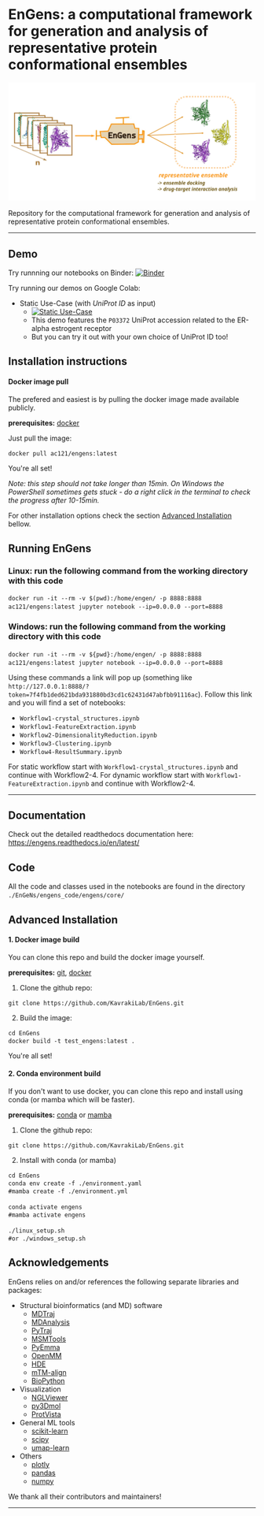 # EnGens: a computational framework for generation and analysis of representative protein conformational ensembles

![Alt text](./preprint/large-logo.svg)


Repository for the computational framework for generation and analysis of representative protein conformational ensembles.
___

## Demo 

Try runnning our notebooks on Binder:
[![Binder](https://mybinder.org/badge_logo.svg)](https://mybinder.org/v2/gh/KavrakiLab/EnGens/binder?labpath=Workflow1-FeatureExtraction.ipynb)

Try running our demos on Google Colab: 
- Static Use-Case (with _UniProt ID_ as input) 
  - [![Static Use-Case](https://colab.research.google.com/assets/colab-badge.svg)](https://colab.research.google.com/drive/1rVeWH8CdUtbvmVCTZkxleRCRTe8dW5LN?usp=sharing)  
  - This demo features the `P03372` UniProt accession related to the ER-alpha estrogent receptor
  - But you can try it out with your own choice of UniProt ID too!


## Installation instructions

#### Docker image pull
The prefered and easiest is by pulling the docker image made available publicly.

**prerequisites:** [docker](https://docs.docker.com/get-docker/)

Just pull the image:

```
docker pull ac121/engens:latest
```
You're all set!

_Note: this step should not take longer than 15min. On Windows the PowerShell sometimes gets stuck - do a right click in the terminal to check the progress after 10-15min._

For other installation options check the section [Advanced Installation](#advanced-installation) bellow.

## Running EnGens

### Linux: run the following command from the working directory with this code

`docker run -it --rm -v $(pwd):/home/engen/ -p 8888:8888 ac121/engens:latest jupyter notebook --ip=0.0.0.0 --port=8888`

### Windows: run the following command from the working directory with this code

`docker run -it --rm -v ${pwd}:/home/engen/ -p 8888:8888 ac121/engens:latest jupyter notebook --ip=0.0.0.0 --port=8888`

Using these commands a link will pop up (something like `http://127.0.0.1:8888/?token=7f4fb1ded621bda931880bd3cd1c62431d47abfbb91116ac`). 
Follow this link and you will find a set of notebooks:

- `Workflow1-crystal_structures.ipynb`
- `Workflow1-FeatureExtraction.ipynb`
- `Workflow2-DimensionalityReduction.ipynb`
- `Workflow3-Clustering.ipynb`
- `Workflow4-ResultSummary.ipynb`

For static workflow start with `Workflow1-crystal_structures.ipynb` and continue with Workflow2-4.
For dynamic workflow start with `Workflow1-FeatureExtraction.ipynb` and continue with Workflow2-4. 
___

## Documentation

Check out the detailed readthedocs documentation here: https://engens.readthedocs.io/en/latest/

## Code

All the code and classes used in the notebooks are found in the directory `./EnGeNs/engens_code/engens/core/`

## Advanced Installation

#### 1. Docker image build
You can clone this repo and build the docker image yourself.

**prerequisites:**  [git](https://git-scm.com/book/en/v2/Getting-Started-Installing-Git), [docker](https://docs.docker.com/get-docker/)


1. Clone the github repo:

```
git clone https://github.com/KavrakiLab/EnGens.git
```

2. Build the image:

```
cd EnGens
docker build -t test_engens:latest .
```

You're all set!

#### 2. Conda environment build
If you don't want to use docker, you can clone this repo and install using conda (or mamba which will be faster).

**prerequisites:** [conda](https://docs.conda.io/projects/conda/en/latest/user-guide/install/index.html#) or [mamba](https://mamba.readthedocs.io/en/latest/installation.html)

1. Clone the github repo:

```
git clone https://github.com/KavrakiLab/EnGens.git
```

2. Install with conda (or mamba)

```
cd EnGens
conda env create -f ./environment.yaml
#mamba create -f ./environment.yml

conda activate engens
#mamba activate engens

./linux_setup.sh
#or ./windows_setup.sh
```

## Acknowledgements

EnGens relies on and/or references the following separate libraries and packages:

- Structural bioinformatics (and MD) software 
  - [MDTraj](https://www.mdtraj.org/)
  - [MDAnalysis](https://www.mdanalysis.org/)
  - [PyTraj](https://github.com/Amber-MD/pytraj)
  - [MSMTools](https://github.com/markovmodel/msmtools)
  - [PyEmma](http://www.emma-project.org/latest/)
  - [OpenMM](https://openmm.org/)
  - [HDE](https://github.com/hsidky/srv)
  - [mTM-align](https://yanglab.nankai.edu.cn/mTM-align/)
  - [BioPython](https://biopython.org/)
- Visualization 
  - [NGLViewer](http://nglviewer.org/nglview/latest/)
  - [py3Dmol](https://github.com/avirshup/py3dmol)
  - [ProtVista](https://ebi-uniprot.github.io/ProtVista/userGuide.html)
- General ML tools 
  -   [scikit-learn](https://scikit-learn.org/)
  -   [scipy](https://scipy.org/)
  -   [umap-learn](https://umap-learn.readthedocs.io/en/latest/)
- Others
  - [plotly](https://plotly.com/)
  - [pandas](https://pandas.pydata.org/)
  - [numpy](https://numpy.org/)
  
We thank all their contributors and maintainers!
___
